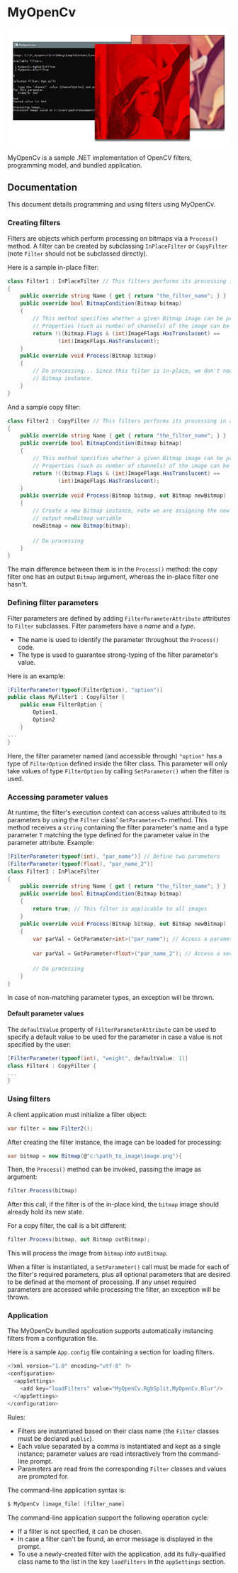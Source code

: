 # MyOpenCv

![](SampleContent/header.jpg)

MyOpenCv is a sample .NET implementation of OpenCV filters, programming model, and bundled application.

## Documentation

This document details programming and using filters using MyOpenCv.


### Creating filters

Filters are objects which perform processing on bitmaps via a `Process()` method.
A filter can be created by subclassing `InPlaceFilter` or `CopyFilter` (note `Filter` should not be subclassed directly).

Here is a sample in-place filter:

```c#
class Filter1 : InPlaceFilter // This filters performs its processing in-place.
{
    public override string Name { get { return "the_filter_name"; } }
    public override bool BitmapCondition(Bitmap bitmap)
    {
	    // This method specifies whether a given Bitmap image can be processed by this filter.
	    // Properties (such as number of channels) of the image can be inspected.
        return !((bitmap.Flags & (int)ImageFlags.HasTranslucent) == 
		        (int)ImageFlags.HasTranslucent);
    }
    public override void Process(Bitmap bitmap)
    {   
        // Do processing... Since this filter is in-place, we don't need to return a new 
        // Bitmap instance.
    }
}
```
And a sample copy filter:
```c#
class Filter2 : CopyFilter // This filters performs its processing in a copy.
{
    public override string Name { get { return "the_filter_name"; } }
    public override bool BitmapCondition(Bitmap bitmap)
    {
	    // This method specifies whether a given Bitmap image can be processed by this filter.
	    // Properties (such as number of channels) of the image can be inspected.
        return !((bitmap.Flags & (int)ImageFlags.HasTranslucent) == 
		        (int)ImageFlags.HasTranslucent);
    }
    public override void Process(Bitmap bitmap, out Bitmap newBitmap)
    {
        // Create a new Bitmap instance, note we are assigning the new instance directly to the 
        // output newBitmap variable
        newBitmap = new Bitmap(bitmap);
        
        // Do processing
    }
}
```
The main difference between them is in the `Process()` method: the copy filter one has an output `Bitmap` argument, whereas the in-place filter one hasn't.

### Defining filter parameters

Filter parameters are defined by adding `FilterParameterAttribute` attributes to `Filter` subclasses.
Filter parameters have a *name* and a *type*.
- The name is used to identify the parameter throughout the `Process()` code.
- The type is used to guarantee strong-typing of the filter parameter's value.

Here is an example:
```c#
[FilterParameter(typeof(FilterOption), "option")]
public class MyFilter1 : CopyFilter {
	public enum FilterOption {
		Option1, 
		Option2
	}
...
}
```
Here, the filter parameter named (and accessible through) `"option"` has a type of `FilterOption` defined inside the filter class. This parameter will only take values of type `FilterOption` by calling `SetParameter()` when the filter is used.

### Accessing parameter values

At runtime, the filter's execution context can access values attributed to its parameters by using the `Filter` class' `GetParameter<T>` method. This method receives a `string` containing the filter parameter's name and a type parameter `T` matching the type defined for the parameter value in the parameter attribute.
Example:
```c#
[FilterParameter(typeof(int), "par_name")] // Define two parameters
[FilterParameter(typeof(float), "par_name_2")]
class Filter3 : InPlaceFilter
{
    public override string Name { get { return "the_filter_name"; } }
    public override bool BitmapCondition(Bitmap bitmap)
    {
        return true; // This filter is applicable to all images
    }
    public override void Process(Bitmap bitmap, out Bitmap newBitmap)
    {
        var parVal = GetParameter<int>("par_name"); // Access a parameter value. Note 'int' must match 'int' defined above in the FilterParameter attribute.

		var parVal = GetParameter<float>("par_name_2"); // Access a second parameter value.
        
        // Do processing
    }
}
```
In case of non-matching parameter types, an exception will be thrown.

#### Default parameter values

The `defaultValue` property of `FilterParameterAttribute` can be used to specify a default value to be used for the parameter in case a value is not specified by the user:
```c#
[FilterParameter(typeof(int), "weight", defaultValue: 1)]
class Filter4 : CopyFilter {
...
}
```


### Using filters

A client application must initialize a filter object:
```c#
var filter = new Filter2();
```

After creating the filter instance, the image can be loaded for processing:
```c#
var bitmap = new Bitmap(@"c:\path_to_image\image.png"){
```

Then, the `Process()` method can be invoked, passing the image as argument:
```c#
filter.Process(bitmap)
```

After this call, if the filter is of the in-place kind, the `bitmap` image should already hold its new state.

For a copy filter, the call is a bit different:

```c#
filter.Process(bitmap, out Bitmap outBitmap);
```
This will process the image from `bitmap` *into* `outBitmap`.

When a filter is instantiated, a `SetParameter()` call must be made for each of the filter's required parameters, plus all optional parameters that are desired to be defined at the moment of processing. If any unset required parameters are accessed while processing the filter, an exception will be thrown.

### Application

The MyOpenCv bundled application supports automatically instancing filters from a configuration file.

Here is a sample `App.config` file containing a section for loading filters.

```c#
<?xml version="1.0" encoding="utf-8" ?>
<configuration>
  <appSettings>
    <add key="loadFilters" value="MyOpenCv.RgbSplit,MyOpenCv.Blur"/>
  </appSettings>
</configuration>
```
Rules:

- Filters are instantiated based on their class name (the `Filter` classes must be declared `public`).
- Each value separated by a comma is instantiated and kept as a single instance; parameter values are read interactively from the command-line prompt.
- Parameters are read from the corresponding `Filter` classes and values are prompted for.

The command-line application syntax is:

```c#
$ MyOpenCv [image_file] [filter_name]
```
The command-line application support the following operation cycle:

- If a filter is not specified, it can be chosen.
- In case a filter can't be found, an error message is displayed in the prompt.
- To use a newly-created filter with the application, add its fully-qualified class name to the list in the key `loadFilters` in the `appSettings` section.